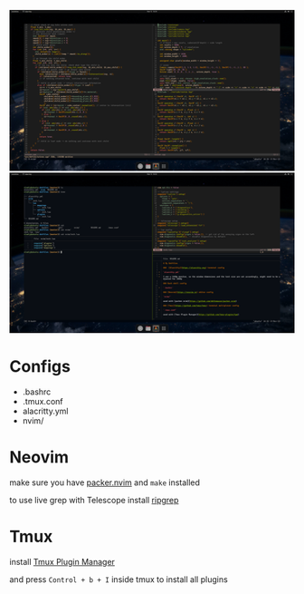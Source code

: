 <p align="center">
<img src="https://github.com/SlowlyCoding/dotfiles/blob/master/screenshots/nvim.PNG">
<img src="https://github.com/SlowlyCoding/dotfiles/blob/master/screenshots/tmux.PNG">

# Configs

- .bashrc
- .tmux.conf
- alacritty.yml
- nvim/

# Neovim

make sure you have [packer.nvim](https://github.com/wbthomason/packer.nvim) and `make` installed 

to use live grep with Telescope install [ripgrep](https://github.com/BurntSushi/ripgrep#installation)

# Tmux

install [Tmux Plugin Manager](https://github.com/tmux-plugins/tpm)

and press `Control + b + I` inside tmux to install all plugins
